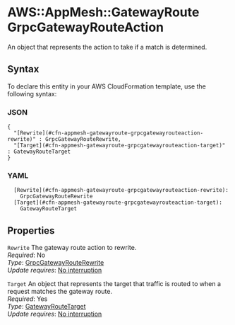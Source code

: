 # AWS::AppMesh::GatewayRoute GrpcGatewayRouteAction<a name="aws-properties-appmesh-gatewayroute-grpcgatewayrouteaction"></a>

An object that represents the action to take if a match is determined\.

## Syntax<a name="aws-properties-appmesh-gatewayroute-grpcgatewayrouteaction-syntax"></a>

To declare this entity in your AWS CloudFormation template, use the following syntax:

### JSON<a name="aws-properties-appmesh-gatewayroute-grpcgatewayrouteaction-syntax.json"></a>

```
{
  "[Rewrite](#cfn-appmesh-gatewayroute-grpcgatewayrouteaction-rewrite)" : GrpcGatewayRouteRewrite,
  "[Target](#cfn-appmesh-gatewayroute-grpcgatewayrouteaction-target)" : GatewayRouteTarget
}
```

### YAML<a name="aws-properties-appmesh-gatewayroute-grpcgatewayrouteaction-syntax.yaml"></a>

```
  [Rewrite](#cfn-appmesh-gatewayroute-grpcgatewayrouteaction-rewrite):
    GrpcGatewayRouteRewrite
  [Target](#cfn-appmesh-gatewayroute-grpcgatewayrouteaction-target):
    GatewayRouteTarget
```

## Properties<a name="aws-properties-appmesh-gatewayroute-grpcgatewayrouteaction-properties"></a>

`Rewrite` <a name="cfn-appmesh-gatewayroute-grpcgatewayrouteaction-rewrite"></a>
The gateway route action to rewrite\.  
_Required_: No  
_Type_: [GrpcGatewayRouteRewrite](aws-properties-appmesh-gatewayroute-grpcgatewayrouterewrite.md)  
_Update requires_: [No interruption](https://docs.aws.amazon.com/AWSCloudFormation/latest/UserGuide/using-cfn-updating-stacks-update-behaviors.html#update-no-interrupt)

`Target` <a name="cfn-appmesh-gatewayroute-grpcgatewayrouteaction-target"></a>
An object that represents the target that traffic is routed to when a request matches the gateway route\.  
_Required_: Yes  
_Type_: [GatewayRouteTarget](aws-properties-appmesh-gatewayroute-gatewayroutetarget.md)  
_Update requires_: [No interruption](https://docs.aws.amazon.com/AWSCloudFormation/latest/UserGuide/using-cfn-updating-stacks-update-behaviors.html#update-no-interrupt)

